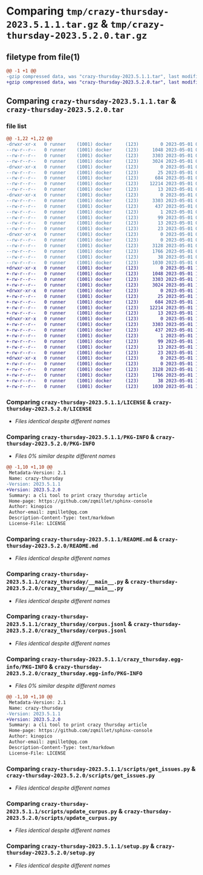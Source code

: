 # Comparing `tmp/crazy-thursday-2023.5.1.1.tar.gz` & `tmp/crazy-thursday-2023.5.2.0.tar.gz`

## filetype from file(1)

```diff
@@ -1 +1 @@
-gzip compressed data, was "crazy-thursday-2023.5.1.1.tar", last modified: Mon May  1 05:28:18 2023, max compression
+gzip compressed data, was "crazy-thursday-2023.5.2.0.tar", last modified: Mon May  1 17:27:10 2023, max compression
```

## Comparing `crazy-thursday-2023.5.1.1.tar` & `crazy-thursday-2023.5.2.0.tar`

### file list

```diff
@@ -1,22 +1,22 @@
-drwxr-xr-x   0 runner    (1001) docker     (123)        0 2023-05-01 05:28:18.082893 crazy-thursday-2023.5.1.1/
--rw-r--r--   0 runner    (1001) docker     (123)     1048 2023-05-01 05:28:01.000000 crazy-thursday-2023.5.1.1/LICENSE
--rw-r--r--   0 runner    (1001) docker     (123)     3303 2023-05-01 05:28:18.082893 crazy-thursday-2023.5.1.1/PKG-INFO
--rw-r--r--   0 runner    (1001) docker     (123)     3024 2023-05-01 05:28:01.000000 crazy-thursday-2023.5.1.1/README.md
-drwxr-xr-x   0 runner    (1001) docker     (123)        0 2023-05-01 05:28:18.082893 crazy-thursday-2023.5.1.1/crazy_thursday/
--rw-r--r--   0 runner    (1001) docker     (123)       25 2023-05-01 05:28:08.000000 crazy-thursday-2023.5.1.1/crazy_thursday/__init__.py
--rw-r--r--   0 runner    (1001) docker     (123)      684 2023-05-01 05:28:01.000000 crazy-thursday-2023.5.1.1/crazy_thursday/__main__.py
--rw-r--r--   0 runner    (1001) docker     (123)    12214 2023-05-01 05:28:08.000000 crazy-thursday-2023.5.1.1/crazy_thursday/corpus.jsonl
--rw-r--r--   0 runner    (1001) docker     (123)       13 2023-05-01 05:28:01.000000 crazy-thursday-2023.5.1.1/crazy_thursday/requirements.txt
-drwxr-xr-x   0 runner    (1001) docker     (123)        0 2023-05-01 05:28:18.082893 crazy-thursday-2023.5.1.1/crazy_thursday.egg-info/
--rw-r--r--   0 runner    (1001) docker     (123)     3303 2023-05-01 05:28:18.000000 crazy-thursday-2023.5.1.1/crazy_thursday.egg-info/PKG-INFO
--rw-r--r--   0 runner    (1001) docker     (123)      437 2023-05-01 05:28:18.000000 crazy-thursday-2023.5.1.1/crazy_thursday.egg-info/SOURCES.txt
--rw-r--r--   0 runner    (1001) docker     (123)        1 2023-05-01 05:28:18.000000 crazy-thursday-2023.5.1.1/crazy_thursday.egg-info/dependency_links.txt
--rw-r--r--   0 runner    (1001) docker     (123)       99 2023-05-01 05:28:18.000000 crazy-thursday-2023.5.1.1/crazy_thursday.egg-info/entry_points.txt
--rw-r--r--   0 runner    (1001) docker     (123)       13 2023-05-01 05:28:18.000000 crazy-thursday-2023.5.1.1/crazy_thursday.egg-info/requires.txt
--rw-r--r--   0 runner    (1001) docker     (123)       23 2023-05-01 05:28:18.000000 crazy-thursday-2023.5.1.1/crazy_thursday.egg-info/top_level.txt
-drwxr-xr-x   0 runner    (1001) docker     (123)        0 2023-05-01 05:28:18.082893 crazy-thursday-2023.5.1.1/scripts/
--rw-r--r--   0 runner    (1001) docker     (123)        0 2023-05-01 05:28:01.000000 crazy-thursday-2023.5.1.1/scripts/__init__.py
--rw-r--r--   0 runner    (1001) docker     (123)     3128 2023-05-01 05:28:01.000000 crazy-thursday-2023.5.1.1/scripts/get_issues.py
--rw-r--r--   0 runner    (1001) docker     (123)     1766 2023-05-01 05:28:01.000000 crazy-thursday-2023.5.1.1/scripts/update_curpus.py
--rw-r--r--   0 runner    (1001) docker     (123)       38 2023-05-01 05:28:18.082893 crazy-thursday-2023.5.1.1/setup.cfg
--rw-r--r--   0 runner    (1001) docker     (123)     1030 2023-05-01 05:28:01.000000 crazy-thursday-2023.5.1.1/setup.py
+drwxr-xr-x   0 runner    (1001) docker     (123)        0 2023-05-01 17:27:10.396360 crazy-thursday-2023.5.2.0/
+-rw-r--r--   0 runner    (1001) docker     (123)     1048 2023-05-01 17:26:54.000000 crazy-thursday-2023.5.2.0/LICENSE
+-rw-r--r--   0 runner    (1001) docker     (123)     3303 2023-05-01 17:27:10.396360 crazy-thursday-2023.5.2.0/PKG-INFO
+-rw-r--r--   0 runner    (1001) docker     (123)     3024 2023-05-01 17:26:54.000000 crazy-thursday-2023.5.2.0/README.md
+drwxr-xr-x   0 runner    (1001) docker     (123)        0 2023-05-01 17:27:10.392359 crazy-thursday-2023.5.2.0/crazy_thursday/
+-rw-r--r--   0 runner    (1001) docker     (123)       25 2023-05-01 17:27:00.000000 crazy-thursday-2023.5.2.0/crazy_thursday/__init__.py
+-rw-r--r--   0 runner    (1001) docker     (123)      684 2023-05-01 17:26:54.000000 crazy-thursday-2023.5.2.0/crazy_thursday/__main__.py
+-rw-r--r--   0 runner    (1001) docker     (123)    12214 2023-05-01 17:27:00.000000 crazy-thursday-2023.5.2.0/crazy_thursday/corpus.jsonl
+-rw-r--r--   0 runner    (1001) docker     (123)       13 2023-05-01 17:26:54.000000 crazy-thursday-2023.5.2.0/crazy_thursday/requirements.txt
+drwxr-xr-x   0 runner    (1001) docker     (123)        0 2023-05-01 17:27:10.392359 crazy-thursday-2023.5.2.0/crazy_thursday.egg-info/
+-rw-r--r--   0 runner    (1001) docker     (123)     3303 2023-05-01 17:27:10.000000 crazy-thursday-2023.5.2.0/crazy_thursday.egg-info/PKG-INFO
+-rw-r--r--   0 runner    (1001) docker     (123)      437 2023-05-01 17:27:10.000000 crazy-thursday-2023.5.2.0/crazy_thursday.egg-info/SOURCES.txt
+-rw-r--r--   0 runner    (1001) docker     (123)        1 2023-05-01 17:27:10.000000 crazy-thursday-2023.5.2.0/crazy_thursday.egg-info/dependency_links.txt
+-rw-r--r--   0 runner    (1001) docker     (123)       99 2023-05-01 17:27:10.000000 crazy-thursday-2023.5.2.0/crazy_thursday.egg-info/entry_points.txt
+-rw-r--r--   0 runner    (1001) docker     (123)       13 2023-05-01 17:27:10.000000 crazy-thursday-2023.5.2.0/crazy_thursday.egg-info/requires.txt
+-rw-r--r--   0 runner    (1001) docker     (123)       23 2023-05-01 17:27:10.000000 crazy-thursday-2023.5.2.0/crazy_thursday.egg-info/top_level.txt
+drwxr-xr-x   0 runner    (1001) docker     (123)        0 2023-05-01 17:27:10.396360 crazy-thursday-2023.5.2.0/scripts/
+-rw-r--r--   0 runner    (1001) docker     (123)        0 2023-05-01 17:26:54.000000 crazy-thursday-2023.5.2.0/scripts/__init__.py
+-rw-r--r--   0 runner    (1001) docker     (123)     3128 2023-05-01 17:26:54.000000 crazy-thursday-2023.5.2.0/scripts/get_issues.py
+-rw-r--r--   0 runner    (1001) docker     (123)     1766 2023-05-01 17:26:54.000000 crazy-thursday-2023.5.2.0/scripts/update_curpus.py
+-rw-r--r--   0 runner    (1001) docker     (123)       38 2023-05-01 17:27:10.396360 crazy-thursday-2023.5.2.0/setup.cfg
+-rw-r--r--   0 runner    (1001) docker     (123)     1030 2023-05-01 17:26:54.000000 crazy-thursday-2023.5.2.0/setup.py
```

### Comparing `crazy-thursday-2023.5.1.1/LICENSE` & `crazy-thursday-2023.5.2.0/LICENSE`

 * *Files identical despite different names*

### Comparing `crazy-thursday-2023.5.1.1/PKG-INFO` & `crazy-thursday-2023.5.2.0/PKG-INFO`

 * *Files 0% similar despite different names*

```diff
@@ -1,10 +1,10 @@
 Metadata-Version: 2.1
 Name: crazy-thursday
-Version: 2023.5.1.1
+Version: 2023.5.2.0
 Summary: a cli tool to print crazy thursday article
 Home-page: https://github.com/zqmillet/sphinx-console
 Author: kinopico
 Author-email: zqmillet@qq.com
 Description-Content-Type: text/markdown
 License-File: LICENSE
```

### Comparing `crazy-thursday-2023.5.1.1/README.md` & `crazy-thursday-2023.5.2.0/README.md`

 * *Files identical despite different names*

### Comparing `crazy-thursday-2023.5.1.1/crazy_thursday/__main__.py` & `crazy-thursday-2023.5.2.0/crazy_thursday/__main__.py`

 * *Files identical despite different names*

### Comparing `crazy-thursday-2023.5.1.1/crazy_thursday/corpus.jsonl` & `crazy-thursday-2023.5.2.0/crazy_thursday/corpus.jsonl`

 * *Files identical despite different names*

### Comparing `crazy-thursday-2023.5.1.1/crazy_thursday.egg-info/PKG-INFO` & `crazy-thursday-2023.5.2.0/crazy_thursday.egg-info/PKG-INFO`

 * *Files 0% similar despite different names*

```diff
@@ -1,10 +1,10 @@
 Metadata-Version: 2.1
 Name: crazy-thursday
-Version: 2023.5.1.1
+Version: 2023.5.2.0
 Summary: a cli tool to print crazy thursday article
 Home-page: https://github.com/zqmillet/sphinx-console
 Author: kinopico
 Author-email: zqmillet@qq.com
 Description-Content-Type: text/markdown
 License-File: LICENSE
```

### Comparing `crazy-thursday-2023.5.1.1/scripts/get_issues.py` & `crazy-thursday-2023.5.2.0/scripts/get_issues.py`

 * *Files identical despite different names*

### Comparing `crazy-thursday-2023.5.1.1/scripts/update_curpus.py` & `crazy-thursday-2023.5.2.0/scripts/update_curpus.py`

 * *Files identical despite different names*

### Comparing `crazy-thursday-2023.5.1.1/setup.py` & `crazy-thursday-2023.5.2.0/setup.py`

 * *Files identical despite different names*


